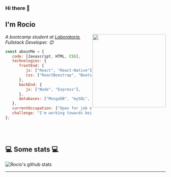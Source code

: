 ### Hi there 👋<h2> I'm Rocio</h2>

<img align='right' src="https://miro.medium.com/max/1600/0*K2WLMTExLyida7OR.gif" width="230">

<p><em>A bootcamp student at <a href="https://hogent.be">Laboratoria</a>, Fullstack Developer. 😊</br>
</em></p>


```javascript
const aboutMe = {
   code: [Javascript, HTML, CSS],
   technologies: {
      frontEnd: {
         js: ["React", "React-Native"],
         css: ["ReactBoostrap", "Bootstrap"]
      },
      backEnd: {
         js: ["Node", "Express"],
      },
      databases: ["MongoDB", "mySQL", "PostgreSQL"],
   },
   currentOccupation: ["Open for job opportunities"],
   challenge: "I'm working towards being able to run a marathon.",
};
```
</br></br>
<h2>💻 Some stats 💻</h2>

![Rocio's github stats](https://github-readme-stats.vercel.app/api?RocioValentin=reeveng&show_icons=true&title_color=fff&icon_color=79ff97&text_color=9f9f9f&bg_color=151515)

---

<!--
**RocioValentin/RocioValentin** is a ✨ _special_ ✨ repository because its `README.md` (this file) appears on your GitHub profile.

Here are some ideas to get you started:

- 🔭 I’m currently working on ...
- 🌱 I’m currently learning ...
- 👯 I’m looking to collaborate on ...
- 🤔 I’m looking for help with ...
- 💬 Ask me about ...
- 📫 How to reach me: ...
- 😄 Pronouns: ...
- ⚡ Fun fact: ...
-->
